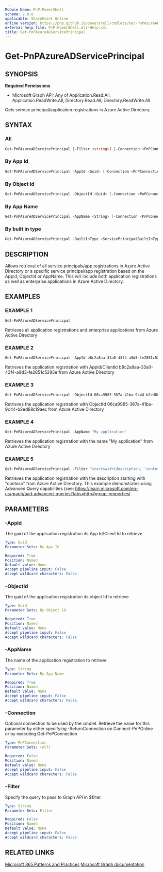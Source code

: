 ```yaml
---
Module Name: PnP.PowerShell
schema: 2.0.0
applicable: SharePoint Online
online version: https://pnp.github.io/powershell/cmdlets/Get-PnPAzureADServicePrincipal.html
external help file: PnP.PowerShell.dll-Help.xml
title: Get-PnPAzureADServicePrincipal
---
```

  
# Get-PnPAzureADServicePrincipal

## SYNOPSIS

**Required Permissions**

  *  Microsoft Graph API: Any of Application.Read.All, Application.ReadWrite.All, Directory.Read.All, Directory.ReadWrite.All

Gets service principal/application registrations in Azure Active Directory.

## SYNTAX

### All

```powershell
Get-PnPAzureADServicePrincipal [-Filter <string>] [-Connection <PnPConnection>]
```

### By App Id

```powershell
Get-PnPAzureADServicePrincipal -AppId <Guid> [-Connection <PnPConnection>]
```

### By Object Id

```powershell
Get-PnPAzureADServicePrincipal -ObjectId <Guid> [-Connection <PnPConnection>]
```

### By App Name

```powershell
Get-PnPAzureADServicePrincipal -AppName <String> [-Connection <PnPConnection>]
```

### By built in type

```powershell
Get-PnPAzureADServicePrincipal -BuiltInType <ServicePrincipalBuiltInType> [-Connection <PnPConnection>]
```

## DESCRIPTION

Allows retrieval of all service principals/app registrations in Azure Active Directory or a specific service principal/app registration based on the AppId, ObjectId or AppName. This will include both application registrations as well as enterprise applications in Azure Active Directory.

## EXAMPLES

### EXAMPLE 1
```powershell
Get-PnPAzureADServicePrincipal
```

Retrieves all application registrations and enterprise applications from Azure Active Directory

### EXAMPLE 2
```powershell
Get-PnPAzureADServicePrincipal -AppId b8c2a8aa-33a0-43f4-a9d3-fe2851c5293e
```

Retrieves the application registration with AppId/ClientId b8c2a8aa-33a0-43f4-a9d3-fe2851c5293e from Azure Active Directory

### EXAMPLE 3
```powershell
Get-PnPAzureADServicePrincipal -ObjectId 06ca9985-367a-41ba-9c44-b2ed88c19aec
```

Retrieves the application registration with ObjectId 06ca9985-367a-41ba-9c44-b2ed88c19aec from Azure Active Directory

### EXAMPLE 4
```powershell
Get-PnPAzureADServicePrincipal -AppName "My application"
```

Retrieves the application registration with the name "My application" from Azure Active Directory

### EXAMPLE 5
```powershell
Get-PnPAzureADServicePrincipal -Filter "startswith(description, 'contoso')"
```

Retrieves the application registration with the description starting with "contoso" from Azure Active Directory. This example demonstrates using Advanced Query capabilities (see: https://learn.microsoft.com/en-us/graph/aad-advanced-queries?tabs=http#group-properties).

## PARAMETERS

### -AppId
The guid of the application registration its App Id/Client Id to retrieve

```yaml
Type: Guid
Parameter Sets: By App Id

Required: True
Position: Named
Default value: None
Accept pipeline input: False
Accept wildcard characters: False
```

### -ObjectId
The guid of the application registration its object Id to retrieve

```yaml
Type: Guid
Parameter Sets: By Object Id

Required: True
Position: Named
Default value: None
Accept pipeline input: False
Accept wildcard characters: False
```

### -AppName
The name of the application registration to retrieve

```yaml
Type: String
Parameter Sets: By App Name

Required: True
Position: Named
Default value: None
Accept pipeline input: False
Accept wildcard characters: False
```

### -Connection
Optional connection to be used by the cmdlet. Retrieve the value for this parameter by either specifying -ReturnConnection on Connect-PnPOnline or by executing Get-PnPConnection.

```yaml
Type: PnPConnection
Parameter Sets: (All)

Required: False
Position: Named
Default value: None
Accept pipeline input: False
Accept wildcard characters: False
```

### -Filter
Specify the query to pass to Graph API in $filter.

```yaml
Type: String
Parameter Sets: Filter

Required: False
Position: Named
Default value: None
Accept pipeline input: False
Accept wildcard characters: False
```

## RELATED LINKS

[Microsoft 365 Patterns and Practices](https://aka.ms/m365pnp)
[Microsoft Graph documentation](https://learn.microsoft.com/graph/api/serviceprincipal-get)
